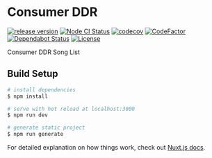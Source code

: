 # Consumer DDR

[![release version](https://img.shields.io/github/v/release/ddradar/consumer-ddr "release version")](https://github.com/ddradar/consumer-ddr/releases)
[![Node CI Status](https://github.com/ddradar/consumer-ddr/workflows/Node%20CI/badge.svg "Node CI Status")](https://github.com/ddradar/consumer-ddr/actions?query=workflow%3A%22Node+CI%22)
[![codecov](https://codecov.io/gh/ddradar/consumer-ddr/branch/master/graph/badge.svg)](https://codecov.io/gh/ddradar/consumer-ddr)
[![CodeFactor](https://www.codefactor.io/repository/github/ddradar/consumer-ddr/badge)](https://www.codefactor.io/repository/github/ddradar/consumer-ddr)
[![Dependabot Status](https://api.dependabot.com/badges/status?host=github&repo=ddradar/consumer-ddr)](https://dependabot.com)
[![License](https://img.shields.io/github/license/ddradar/consumer-ddr)](LICENSE)

Consumer DDR Song List

## Build Setup

``` bash
# install dependencies
$ npm install

# serve with hot reload at localhost:3000
$ npm run dev

# generate static project
$ npm run generate
```

For detailed explanation on how things work, check out [Nuxt.js docs](https://nuxtjs.org).
